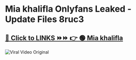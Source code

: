 
 # Mia khalifla Onlyfans Leaked - Update Files 8ruc3

## <h2><a href="https://clipsfans.com/Mia_khalifla&ref=git">🔗 Click to LINKS ⏩⏩ 👉 🟢 Mia khalifla </a></h2>

<a href="https://clipsfans.com/Mia_khalifla&ref=git" rel="nofollow" data-target="animated-image.originalLink"><img src="https://i.ibb.co.com/xMMVF88/686577567.gif" alt="Viral Video Original" style="max-width: 100%; display: inline-block;" data-target="animated-image.originalImage"></a>

